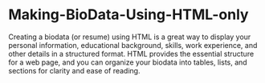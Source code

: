 # Making-BioData-Using-HTML-only
Creating a biodata (or resume) using HTML is a great way to display your personal information, educational background, skills, work experience, and other details in a structured format. HTML provides the essential structure for a web page, and you can organize your biodata into tables, lists, and sections for clarity and ease of reading. 
